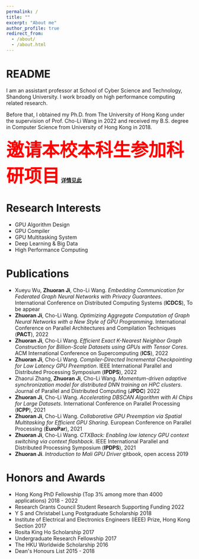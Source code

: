 ```yaml
---
permalink: /
title: ""
excerpt: "About me"
author_profile: true
redirect_from: 
  - /about/
  - /about.html
---
```


README
======

I am an assistant professor at School of Cyber Science and Technology, Shandong University. I work broadly on high performance computing related research. 

Before that, I obtained my Ph.D. from The University of Hong Kong under the supervision of Prof. Cho-Li Wang in 2022 and received my B.S. degree in Computer Science from University of Hong Kong in 2018.


<font color='red' size=12><b>邀请本校本科生参加科研项目</b></font>
**[详情见此](/recruit/)**


Research Interests
======

- GPU Algorithm Design
- GPU Compiler
- GPU Multitasking System
- Deep Learning & Big Data
- High Performance Computing




Publications
======

- Xueyu Wu, **Zhuoran Ji**, Cho-Li Wang. *Embedding Communication for Federated Graph Neural Networks with Privacy Guarantees*. International Conference on Distributed Computing Systems (**ICDCS**), To be appear
- **Zhuoran Ji**, Cho-Li Wang. *Optimizing Aggregate Computation of Graph Neural Networks with a New Style of GPU Programming*. International Conference on Parallel Architectures and Compilation Techniques (**PACT**), 2022
- **Zhuoran Ji**, Cho-Li Wang. *Efficient Exact K-Nearest Neighbor Graph Construction for Billion-Scale Datasets using GPUs with Tensor Cores*. ACM International Conference on Supercomputing (**ICS**), 2022
- **Zhuoran Ji**, Cho-Li Wang. *Compiler-Directed Incremental Checkpointing for Low Latency GPU Preemption*. IEEE International Parallel and Distributed Processing Symposium (**IPDPS**), 2022
- Zhaorui Zhang, **Zhuoran Ji**, Cho-Li Wang. *Momentum-driven adaptive synchronization model for distributed DNN training on HPC clusters*. Journal of Parallel and Distributed Computing (**JPDC**) 2022
- **Zhuoran Ji**, Cho-Li Wang. *Accelerating DBSCAN Algorithm with AI Chips for Large Datasets*. International Conference on Parallel Processing (**ICPP**), 2021
- **Zhuoran Ji**, Cho-Li Wang. *Collaborative GPU Preemption via Spatial Multitasking for Efficient GPU Sharing*. European Conference on Parallel Processing (**EuroPar**), 2021
- **Zhuoran Ji**, Cho-Li Wang. *CTXBack: Enabling low latency GPU context switching via context flashback*. IEEE International Parallel and Distributed Processing Symposium (**IPDPS**), 2021
- **Zhuoran Ji**. *Introduction to Mali GPU Driver* gitbook, open access 2019


Honors and Awards
======
- Hong Kong PhD Fellowship (Top 3% among more than 4000 applications) 2018 - 2022
- Research Grants Council Student Research Supporting Funding 2022
- Y S and Christabel Lung Postgraduate Scholarship 2018
- Institute of Electrical and Electronics Engineers (IEEE) Prize, Hong Kong Section 2017
- Rosita King Ho Scholarship 2017
- Undergraduate Research Fellowship 2017
- The HKU Worldwide Scholarship 2016
- Dean's Honours List 2015 - 2018